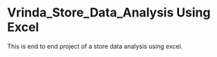 # Vrinda_Store_Data_Analysis Using Excel
This is end to end project of a store data analysis using excel.
